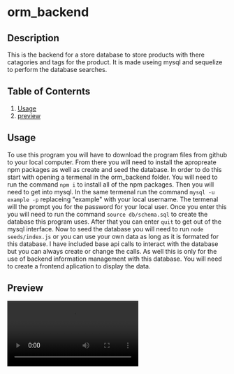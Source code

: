 # orm_backend

## Description
This is the backend for a store database to store products with there catagories and tags for the product. It is made useing mysql and sequelize to perform the database searches.

## Table of Conternts
<ol>
    <li><a href="#usage">Usage</a></li>
    <li><a href="#preview">preview</a></li>
</ol>
    
## Usage
To use this program you will have to download the program files from github to your local computer. From there you will need to install the apropreate npm packages as well as create and seed the database. In order to do this start with opening a termenal in the orm_backend folder. You will need to run the command `npm i` to install all of the npm packages. Then you will need to get into mysql. In the same termenal run the command `mysql -u example -p` replaceing "example" with your local username. The termenal will the prompt you for the password for your local user. Once you enter this you will need to run the command `source db/schema.sql` to create the database this program uses. After that you can enter `quit` to get out of the mysql interface. Now to seed the database you will need to run `node seeds/index.js` or you can use your own data as long as it is formated for this database. I have included base api calls to interact with the database but you can always create or change the calls. As well this is only for the use of backend information management with this database. You will need to create a frontend aplication to display the data.

## Preview
![Alt text](https://github.com/nealsmithg/employee_tracker/blob/main/assets/preview.webm)